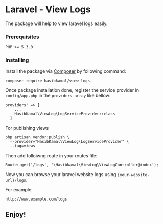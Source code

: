 # Laravel - View Logs

The package will help to view laravel logs easily.

### Prerequisites

```
PHP >= 5.3.0
```

### Installing

Install the package via [Composer](https://getcomposer.org/download) by following command:

```
composer require hasibkamal/view-logs
```

Once package installation done, register the service provider in `config/app.php` in the `providers array` like bellow:

```
providers' => [
    ...
    HasibKamal\ViewLog\LogServiceProvider::class
  ]
```

For publishing views
```
php artisan vendor:publish \
  --provider="HasibKamal\ViewLog\LogServiceProvider" \
  --tag=views
```

Then add folloiwng route in your routes file:

```
Route::get('/logs', '\Hasibkamal\ViewLog\ViewLogController@index');
```

Now you can browse your laravel website logs using `{your-website-url}/logs`.

For example:

```
http://www.example.com/logs
```

## Enjoy!

